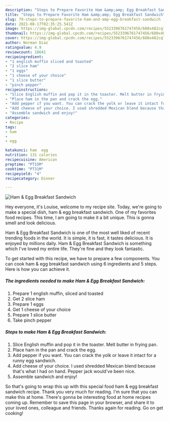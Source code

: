 ```yaml
---
description: "Steps to Prepare Favorite Ham &amp;amp; Egg Breakfast Sandwich"
title: "Steps to Prepare Favorite Ham &amp;amp; Egg Breakfast Sandwich"
slug: 79-steps-to-prepare-favorite-ham-and-amp-egg-breakfast-sandwich
date: 2021-08-17T02:35:25.541Z
image: https://img-global.cpcdn.com/recipes/5523396761747456/680x482cq70/ham-egg-breakfast-sandwich-recipe-main-photo.jpg
thumbnail: https://img-global.cpcdn.com/recipes/5523396761747456/680x482cq70/ham-egg-breakfast-sandwich-recipe-main-photo.jpg
cover: https://img-global.cpcdn.com/recipes/5523396761747456/680x482cq70/ham-egg-breakfast-sandwich-recipe-main-photo.jpg
author: Norman Diaz
ratingvalue: 4.9
reviewcount: 18641
recipeingredient:
- "1 english muffin sliced and toasted"
- "2 slice ham"
- "1 eggs"
- "1 cheese of your choice"
- "1 slice butter"
- "pinch pepper"
recipeinstructions:
- "Slice English muffin and pop it in the toaster. Melt butter in frying pan."
- "Place ham in the pan and crack the egg."
- "Add pepper if you want. You can crack the yolk or leave it intact for a runny egg sandwich."
- "Add cheese of your choice. I used shredded Mexican blend because that&#39;s what I had on hand. Pepper jack would&#39;ve been nice."
- "Assemble sandwich and enjoy!"
categories:
- Recipe
tags:
- ham
- 
- egg

katakunci: ham  egg 
nutrition: 131 calories
recipecuisine: American
preptime: "PT15M"
cooktime: "PT31M"
recipeyield: "4"
recipecategory: Dinner

---
```



![Ham &amp; Egg Breakfast Sandwich](https://img-global.cpcdn.com/recipes/5523396761747456/680x482cq70/ham-egg-breakfast-sandwich-recipe-main-photo.jpg)

Hey everyone, it's Louise, welcome to my recipe site. Today, we're going to make a special dish, ham &amp; egg breakfast sandwich. One of my favorites food recipes. This time, I am going to make it a bit unique. This is gonna smell and look delicious.

Ham &amp; Egg Breakfast Sandwich is one of the most well liked of recent trending foods in the world. It is simple, it is fast, it tastes delicious. It is enjoyed by millions daily. Ham &amp; Egg Breakfast Sandwich is something which I've loved my entire life. They're fine and they look fantastic.




To get started with this recipe, we have to prepare a few components. You can cook ham &amp; egg breakfast sandwich using 6 ingredients and 5 steps. Here is how you can achieve it.

<!--inarticleads1-->

##### The ingredients needed to make Ham &amp; Egg Breakfast Sandwich:

1. Prepare 1 english muffin, sliced and toasted
1. Get 2 slice ham
1. Prepare 1 eggs
1. Get 1 cheese of your choice
1. Prepare 1 slice butter
1. Take pinch pepper




<!--inarticleads2-->

##### Steps to make Ham &amp; Egg Breakfast Sandwich:

1. Slice English muffin and pop it in the toaster. Melt butter in frying pan.
1. Place ham in the pan and crack the egg.
1. Add pepper if you want. You can crack the yolk or leave it intact for a runny egg sandwich.
1. Add cheese of your choice. I used shredded Mexican blend because that&#39;s what I had on hand. Pepper jack would&#39;ve been nice.
1. Assemble sandwich and enjoy!




So that's going to wrap this up with this special food ham &amp; egg breakfast sandwich recipe. Thank you very much for reading. I'm sure that you can make this at home. There's gonna be interesting food at home recipes coming up. Remember to save this page in your browser, and share it to your loved ones, colleague and friends. Thanks again for reading. Go on get cooking!
